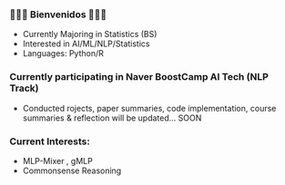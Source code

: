 ### 👋👋👋 Bienvenidos 👋👋👋

- Currently Majoring in Statistics (BS)
- Interested in AI/ML/NLP/Statistics
- Languages: Python/R

### Currently participating in Naver BoostCamp AI Tech (NLP Track) ##
- Conducted rojects, paper summaries, code implementation, course summaries & reflection will be updated... SOON

### Current Interests:
- MLP-Mixer , gMLP
- Commonsense Reasoning

<!--
**nlee-208/nlee-208** is a ✨ _special_ ✨ repository because its `README.md` (this file) appears on your GitHub profile.

Here are some ideas to get you started:

- 🔭 I’m currently working on ...
- 🌱 I’m currently learning ...
- 👯 I’m looking to collaborate on ...
- 🤔 I’m looking for help with ...
- 💬 Ask me about ...
- 📫 How to reach me: ...
- 😄 Pronouns: ...
- ⚡ Fun fact: ...
-->
